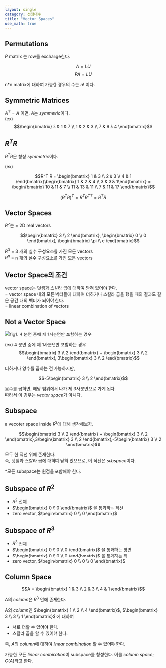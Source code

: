 ```yaml
---
layout: single
category: 선형대수
title: "Vector Spaces"
use_math: true
---
```


## Permutations
$P$ matrix 는 row를 exchange한다. 

$$A = LU $$
$$P A = LU$$

n*n matrix에 대하여 가능한 경우의 수는 $n!$ 이다.

## Symmetric Matrices
$A^T = A$ 이면, $A$는 $symmetric$이다.\
(ex)
$$\begin{bmatrix} 3 & 1 & 7 \\ 1 & 2 & 3 \\ 7 & 9 & 4 \end{bmatrix}$$

## $R^{T} R$
$R^T R$은 항상 $symmetric$이다.

(ex)

$$R^T R = \begin{bmatrix} 1 & 3 \\ 2 & 3 \\ 4 & 1 \end{bmatrix}\begin{bmatrix} 1 & 2 & 4 \\ 3 & 3 & 1\end{bmatrix} = \begin{bmatrix} 10 & 11 & 7 \\ 11 & 13 & 11 \\ 7 & 11 & 17 \end{bmatrix}$$

$$(R^T R)^T = R^T R^{TT}= R^TR$$

## Vector Spaces
$R^2$는 = 2D real vectors

$$\begin{bmatrix} 3 \\ 2 \end{bmatrix}, \begin{bmatrix} 0 \\ 0 \end{bmatrix}, \begin{bmatrix} \pi \\ e \end{bmatrix}$$

$R^3$ = 3 개의 실수 구성요소를 가진 모든 vectors \
$R^n$ = n 개의 실수 구성요소를 가진 모든 vectors

## Vector Space의 조건

vector space는 덧셈과 스칼라 곱에 대하여 닫혀 있어야 한다. \
= vector space 내의 모든 벡터들에 대하여 더하거나 스칼라 곱을 했을 때의 결과도 같은 공간 내의 벡터가 되어야 한다. \
= linear combination of vectors


## Not a Vector Space 
![fig1. 4 분면 중에 제 1사분면만 포함하는 경우](/assets/images/vector_space.png)

(ex) 4 분면 중에 제 1사분면만 포함하는 경우  
$$\begin{bmatrix} 3 \\ 2 \end{bmatrix} + \begin{bmatrix} 3 \\ 2 \end{bmatrix}, 3\begin{bmatrix} 3 \\ 2 \end{bmatrix}$$ 

더하거나 양수를 곱하는 건 가능하지만, 

$$-5\begin{bmatrix} 3 \\ 2 \end{bmatrix}$$

음수를 곱하면, 해당 범위에서 나가 제 3사분면으로 가게 된다. \
따라서 이 경우는 $vector\;space$가 아니다.

## Subspace
a vecoter space inside $R^2$에 대해 생각해보자. 

$$\begin{bmatrix} 3 \\ 2 \end{bmatrix} + \begin{bmatrix} 3 \\ 2 \end{bmatrix},3\begin{bmatrix} 3 \\ 2 \end{bmatrix},-5\begin{bmatrix} 3 \\ 2 \end{bmatrix}$$ 

모두 한 직선 위에 존재한다.\
즉, 덧셈과 스칼라 곱에 대하여 닫혀 있으므로, 이 직선은 $subspace$이다.

*모든 subspace는 원점을 포함해야 한다.

## Subspace of $R^2$
- $R^2$ 전체
-  $\begin{bmatrix} 0 \\ 0 \end{bmatrix}$ 을 통과하는 직선
-  zero vector, $\begin{bmatrix} 0 \\ 0 \end{bmatrix}$

## Subspace of $R^3$
- $R^3$ 전체
-  $\begin{bmatrix} 0 \\ 0 \\ 0 \end{bmatrix}$ 을 통과하는 평면
-  $\begin{bmatrix} 0 \\ 0 \\ 0 \end{bmatrix}$ 을 통과하는 직
-  zero vector, $\begin{bmatrix} 0 \\ 0 \\ 0 \end{bmatrix}$

## Column Space

$$A = \begin{bmatrix} 1 & 3 \\ 2 & 3 \\ 4 & 1 \end{bmatrix}$$

A의 $column$은 $R^3$ 안에 존재한다. 

A의 $column$인 $\begin{bmatrix} 1 \\ 2  \\ 4  \end{bmatrix}$, $\begin{bmatrix} 3 \\ 3  \\ 1  \end{bmatrix}$ 에 대하여 

- 서로 더할 수 있어야 한다.
- 스칼라 곱을 할 수 있어야 한다.

즉, $A$의 $column$에 대하여 $linear\;combination$ 할 수 있어야 한다. 

가능한 모든 $linear\;combination$이 subspace를 형성한다. 이를 $column\;space$; $C(A)$라고 한다.

